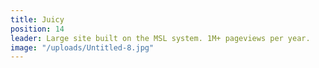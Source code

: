 ```yaml
---
title: Juicy
position: 14
leader: Large site built on the MSL system. 1M+ pageviews per year.
image: "/uploads/Untitled-8.jpg"
---
```


